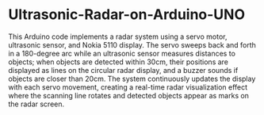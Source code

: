 # Ultrasonic-Radar-on-Arduino-UNO
This Arduino code implements a radar system using a servo motor, ultrasonic sensor, and Nokia 5110 display. The servo sweeps back and forth in a 180-degree arc while an ultrasonic sensor measures distances to objects; when objects are detected within 30cm, their positions are displayed as lines on the circular radar display, and a buzzer sounds if objects are closer than 20cm. The system continuously updates the display with each servo movement, creating a real-time radar visualization effect where the scanning line rotates and detected objects appear as marks on the radar screen.

